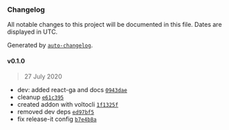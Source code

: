### Changelog

All notable changes to this project will be documented in this file. Dates are displayed in UTC.

Generated by [`auto-changelog`](https://github.com/CookPete/auto-changelog).

#### v0.1.0

> 27 July 2020

- dev: added react-ga and docs [`0943dae`](https://github.com/collective/volto-google-analytics/commit/0943daeade481ec4a8e73386b3bf51359bc0dff4)
- cleanup [`e61c395`](https://github.com/collective/volto-google-analytics/commit/e61c39594aad0de74604faadab0e52b76d249b46)
- created addon with voltocli [`1f1325f`](https://github.com/collective/volto-google-analytics/commit/1f1325fc23d7e77297ea9a24fd32bdd94e3b07bc)
- removed dev deps [`ed97bf5`](https://github.com/collective/volto-google-analytics/commit/ed97bf557be28f7f40d602f73df2552955ad6bc7)
- fix release-it config [`b7e4b8a`](https://github.com/collective/volto-google-analytics/commit/b7e4b8ac2aa970e2b268b809f6e93282f5c14040)
